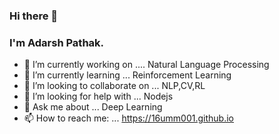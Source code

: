 ### Hi there 👋
### I'm Adarsh Pathak.

- 🔭 I’m currently working on .... Natural Language Processing
- 🌱 I’m currently learning ... Reinforcement Learning
- 👯 I’m looking to collaborate on ... NLP,CV,RL
- 🤔 I’m looking for help with ... Nodejs
- 💬 Ask me about ... Deep Learning
- 📫 How to reach me: ... https://16umm001.github.io

<!--
**16umm001/16umm001** is a ✨ _special_ ✨ repository because its `README.md` (this file) appears on your GitHub profile.

Here are some ideas to get you started:

- 🔭 I’m currently working on ...
- 🌱 I’m currently learning ...
- 👯 I’m looking to collaborate on ...
- 🤔 I’m looking for help with ...
- 💬 Ask me about ...
- 📫 How to reach me: ...
- 😄 Pronouns: ...
- ⚡ Fun fact: ...
-->
